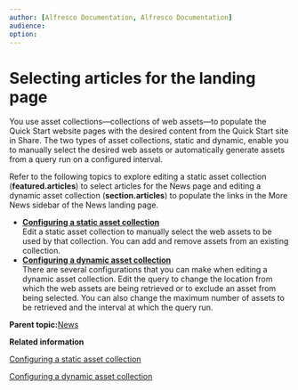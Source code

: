 ```yaml
---
author: [Alfresco Documentation, Alfresco Documentation]
audience: 
option: 
---
```


# Selecting articles for the landing page

You use asset collections—collections of web assets—to populate the Quick Start website pages with the desired content from the Quick Start site in Share. The two types of asset collections, static and dynamic, enable you to manually select the desired web assets or automatically generate assets from a query run on a configured interval.

Refer to the following topics to explore editing a static asset collection \(**featured.articles**\) to select articles for the News page and editing a dynamic asset collection \(**section.articles**\) to populate the links in the More News sidebar of the News landing page.

-   **[Configuring a static asset collection](../tasks/qs-configure-static.md)**  
Edit a static asset collection to manually select the web assets to be used by that collection. You can add and remove assets from an existing collection.
-   **[Configuring a dynamic asset collection](../tasks/qs-configure-dynamic.md)**  
There are several configurations that you can make when editing a dynamic asset collection. Edit the query to change the location from which the web assets are being retrieved or to exclude an asset from being selected. You can also change the maximum number of assets to be retrieved and the interval at which the query run.

**Parent topic:**[News](../concepts/qs-news.md)

**Related information**  


[Configuring a static asset collection](../tasks/qs-configure-static.md)

[Configuring a dynamic asset collection](../tasks/qs-configure-dynamic.md)

